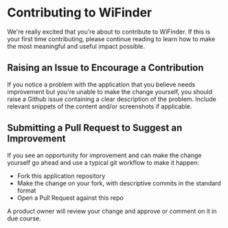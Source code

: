 # Contributing to WiFinder

We're really excited that you're about to contribute to WiFinder. If this is your first time contributing, please continue reading to learn how to make the most meaningful and useful impact possible.

## Raising an Issue to Encourage a Contribution

If you notice a problem with the application that you believe needs improvement
but you're unable to make the change yourself, you should raise a Github issue
containing a clear description of the problem. Include relevant snippets of
the content and/or screenshots if applicable.

## Submitting a Pull Request to Suggest an Improvement

If you see an opportunity for improvement and can make the change yourself go
ahead and use a typical git workflow to make it happen:

* Fork this application repository
* Make the change on your fork, with descriptive commits in the standard format
* Open a Pull Request against this repo

A product owner will review your change and approve or comment on it in due
course.
